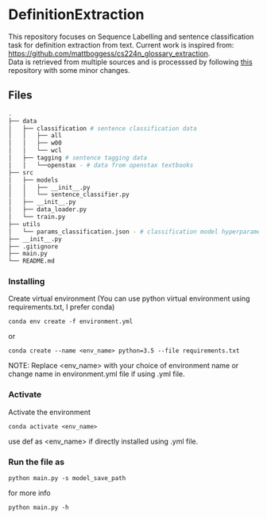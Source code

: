 # DefinitionExtraction
This repository focuses on Sequence Labelling and sentence classification task for definition extraction from text. Current work is inspired from: https://github.com/mattboggess/cs224n_glossary_extraction.   
Data is retrieved from multiple sources and is processsed by following [this](https://github.com/mattboggess/cs224n_glossary_extraction) repository with some minor changes.

## Files

```bash
.
├── data
│   ├── classification # sentence classification data
│   │   ├── all 
│   │   ├── w00 
│   │   └── wcl 
│   ├── tagging # sentence tagging data
│   │   └──openstax - # data from openstax textbooks
├── src
│   ├── models
│   │   ├── __init__.py
│   │   └── sentence_classifier.py
│   ├── __init__.py
│   ├── data_loader.py
│   └── train.py
├── utils
│   └── params_classification.json - # classification model hyperparameters.
├── __init__.py
├── .gitignore
├── main.py
└── README.md
```

### Installing
Create virtual environment (You can use python virtual environment using requirements.txt, I prefer conda)
```
conda env create -f environment.yml
```
or
```
conda create --name <env_name> python=3.5 --file requirements.txt
```
NOTE: Replace <env_name> with your choice of environment name or change name in environment.yml file if using .yml file.

### Activate
Activate the environment
```
conda activate <env_name>
```
use def as <env_name> if directly installed using .yml file.

### Run the file as
```
python main.py -s model_save_path
```
for more info
```
python main.py -h
```